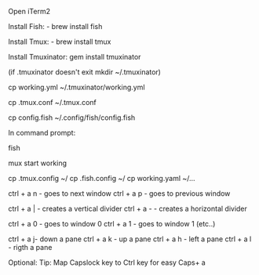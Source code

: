 Open iTerm2

Install Fish: - brew install fish

Install Tmux: - brew install tmux

Install Tmuxinator: gem install tmuxinator

(if .tmuxinator doesn't exit mkdir ~/.tmuxinator)

cp working.yml ~/.tmuxinator/working.yml

cp .tmux.conf ~/.tmux.conf

cp config.fish ~/.config/fish/config.fish


In command prompt:

fish

mux start working





cp .tmux.config ~/
cp .fish.config ~/
cp working.yaml ~/…

ctrl + a n - goes to next window
ctrl + a p - goes to previous window

ctrl + a |  - creates a vertical divider
ctrl + a -  - creates a horizontal divider

ctrl + a 0 - goes to window 0
ctrl + a 1 - goes to window 1 (etc..)


ctrl + a  j- down a pane
ctrl + a k - up a pane
ctrl + a h - left a pane
ctrl + a l - rigth a pane


Optional:
Tip: Map Capslock key to Ctrl key for easy Caps+ a
